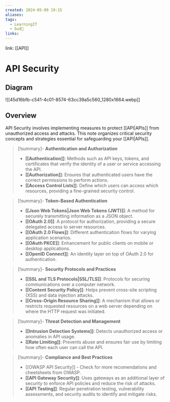```yaml
---
created: 2024-05-09 19:15
aliases: 
tags:
  - LearningIT
  - bud🌿
links:
---
```


link: [[API]]

# API Security
## Diagram

![[45d16bfb-c541-4c01-8574-63cc39a5c560_1280x1664.webp]]

## Overview

API Security involves implementing measures to protect [[API|APIs]] from unauthorized access and attacks. This note organizes critical security concepts and strategies essential for safeguarding your [[API|APIs]].


> [!summary]- **Authentication and Authorization**
> - **[[Authentication]]**: Methods such as API keys, tokens, and certificates that verify the identity of a user or service accessing the API.
> - **[[Authorization]]**: Ensures that authenticated users have the correct permissions to perform actions.
> - **[[Access Control Lists]]**: Define which users can access which resources, providing a fine-grained security control.


> [!summary]- **Token-Based Authentication**
> - **[[Json Web Tokens|Json Web Tokens (JWT)]]**: A method for securely transmitting information as a JSON object.
> - **[[OAuth 2.0]]**: A protocol for authorization, providing a secure delegated access to server resources.
> - **[[OAuth 2.0 Flows]]**: Different authentication flows for varying application scenarios.
> - **[[OAuth PKCE]]**: Enhancement for public clients on mobile or desktop applications.
> - **[[OpenID Connect]]**: An identity layer on top of OAuth 2.0 for authentication.


> [!summary]- **Security Protocols and Practices**
> - **[[SSL and TLS Protocols|SSL/TLS]]**: Protocols for securing communications over a computer network.
> - **[[Content Security Policy]]**: Helps prevent cross-site scripting (XSS) and data injection attacks.
> - **[[Cross-Origin Resource Sharing]]**: A mechanism that allows or restricts requested resources on a web server depending on where the HTTP request was initiated.


> [!summary]- **Threat Detection and Management**
> - **[[Intrusion Detection Systems]]**: Detects unauthorized access or anomalies in API usage.
> - **[[Rate Limiting]]**: Prevents abuse and ensures fair use by limiting how often each user can call the API.


> [!summary]- **Compliance and Best Practices**
> - [[OWASP API Security]] - Check for more recomendations and cheetsheets from OWASP.
> - **[[API Gateway Security]]**: Uses gateways as an additional layer of security to enforce API policies and reduce the risk of attacks.
> - **[[API Testing]]**: Regular penetration testing, vulnerability assessments, and security audits to identify and mitigate risks.


